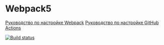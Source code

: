 # Webpack5

[Руководство по настройке Webpack](https://webpack.js.org/guides/)
[Руководство по настройке GitHub Actions](https://docs.github.com/en/actions/quickstart)
 
 [![Build status](https://ci.appveyor.com/api/projects/status/l2bf418anlbedoqr?svg=true)](https://ci.appveyor.com/project/Pletinkaks/ahj-env)
